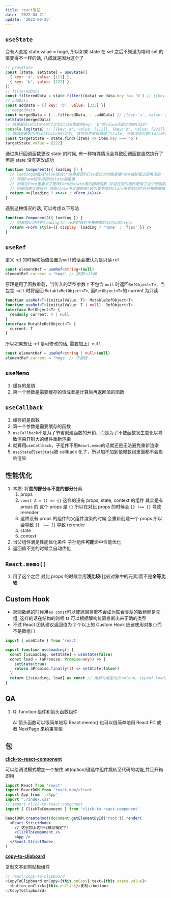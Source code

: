 ```yaml
---
title: react笔记
date: '2022-04-21'
update: '2022-06-25'
---
```


## `useState`

会有人直接 state.value = hoge, 所以如果 state 在 set 之后不知道为啥和 set 的值变得不一样的话, 八成就是因为这个了

```jsx
// prevState
const [state, setState] = useState([
  { key: 'a', value: [111] },
  { key: 'b', value: [222] },
])
// filteredData
const filteredData = state.filter((data) => data.key !== 'b') // [{key:'a', value: [111]}]
// addData
const addData = [{ key: 'b', value: [333] }]
// mergedData
const mergedData = [...filteredData, ...addData] // [{key:'a', value: [111]}, {key:'b', value: [333]}]
setState(mergedData)
// 结果最后setState完了之后state里面的key: 'b'的value还是之前的[222]
console.log(tate) // [{key:'a', value: [111]}, {key:'b', value: [222]}]
// 原因就是因为在setState执行之后, 其他地方直接修改了state, 导致渲染后的state还是之前的里面的key: 'b'的value还是之前的[222]
const targetState = state.find((item) => item.key === 'b')
targetState.value = [222]
```

通过执行回调函数更改 state 的时候, 有一种特殊情况会导致回调函数虽然执行了但是 state 没有更改成功

```jsx
function Component1({ loading }) {
  // loading的值从false变成true再变回false变化的时候会使Form被卸载之后再渲染
  // 导致Form组件内部的state被重置
  // 如果在Form里面义了更改Form的state用的回调函数 并且在别的组件使用了这个回调函数的话
  // 回调函数会被执行 但是state不会被更改(因为要更改的state所在的组件已经被卸载掉了)
  return <>{loading ? <></> : <Form />}</>
}
```

遇到这种情况的话, 可以考虑以下写法

```jsx
function Component2({ loading }) {
  // 如果想让组件在loading为true的时候也不被卸载的话可以用style
  return <Form style={{ display: loading ? 'none' : 'flex' }} />
}
```

## `useRef`

定义 ref 的时候初始值设置为`null`的话会被认为是只读 ref

```ts
const elementRef = useRef<string>(null)
elementRef.current = 'hoge' // 报错ts2540
```

原理是用了函数重载，当传入的泛型参数 `T` 不包含 `null` 时返回`RefObject<T>`，当包含 `null` 时将返回 `MutableRefObject<T>`, 而`RefObject<T>`的 current 为只读

```ts
function useRef<T>(initialValue: T): MutableRefObject<T>
function useRef<T>(initialValue: T | null): RefObject<T>
interface RefObject<T> {
  readonly current: T | null
}
interface MutableRefObject<T> {
  current: T
}
```

所以如果想让 ref 是可修改的话, 需要加上`| null`

```ts
const elementRef = useRef<string | null>(null)
elementRef.current = 'hoge' // 不报错
```

## `useMemo`

1. 缓存的是值
2. 第一个参数是需要缓存的值或者是计算后再返回值的函数

## `useCallback`

1. 缓存的是函数
2. 第一个参数是需要缓存的函数
3. `useCallback`不是为了节省创建函数的开销，而是为了不使函数发生变化以导致渲染开销大的组件重新渲染
4. 就算用`useCallback`，子组件不用`React.memo`的话就还是无法避免重新渲染
5. `useState`的`setState`被 callback 化了，所以加不加到依赖数组里面都不会影响渲染

## 性能优化

1. 本质: 将**变的部分**与**不变的部分**分离
   1. props
   1. `const A = () => {}` 这样的没有 props, state, context 的组件 其实是有 props 的 这个 props 是 `{}` 所以在对比 props 的时候会 `{} !== {}` 导致 rerender
   1. 这种没有 props 的组件的父组件渲染的时候 会重新创建一个 props 所以会导致 `{} !== {}` 导致 rerender
   1. state
   1. context
2. 当父组件满足性能优化条件 子孙组件**可能**命中性能优化
3. 返回值不变的时候会自动优化

## `React.memo()`

1. 用了这个之后 对比 props 的时候会用**浅比较**(比较对象中的元素)而不是**全等比较**

## Custom Hook

- 返回数组的时候用`as const`可以使返回类型不会成为联合类型的数组而是元组, 这样的话在结构的时候 ts 可以根据解构位置推断出来正确的类型
- 不过 React 团队建议返回值为 2 个以上的 Custom Hook 应该使用对象`{}`而不是数组`[]`

```ts
import { useState } from 'react'

export function useLoading() {
  const [isLoading, setState] = useState(false)
  const load = (aPromise: Promise<any>) => {
    setState(true)
    return aPromise.finally(() => setState(false))
  }
  return [isLoading, load] as const // 推断为类型为[boolean, typeof load]的元组而不是为联合类型(boolean | typeof load)的数组(boolean | typeof load)[]
}
```

## QA

1. Q: function 组件和箭头函数组件

   A: 箭头函数可以很简单地写 React.memo() 也可以很简单地用 React.FC 或者 NextPage 来约束类型

## 包

**[click-to-react-component](https://github.com/ericclemmons/click-to-component)**

可以给调试模式增加一个按住 alt(option)键选中组件跳转至代码的功能,并且开箱即用

```jsx
import React from 'react'
import ReactDOM from 'react-dom/client'
import App from './App'
import './index.css'
// import click-to-react-component
import { ClickToComponent } from 'click-to-react-component'

ReactDOM.createRoot(document.getElementById('root')).render(
  <React.StrictMode>
    // 这里加上这行代码就搞定了!
    <ClickToComponent />
    <App />
  </React.StrictMode>,
)
```

**[copy-to-clipboard](https://github.com/nkbt/react-copy-to-clipboard)**

复制文本到剪贴板组件

```js
// react-copy-to-clipboard
<CopyToClipboard onCopy={this.onCopy} text={this.state.value}>
  <button onClick={this.onClick}>复制</button>
</CopyToClipboard>
```
